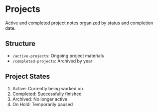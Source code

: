 # Projects

Active and completed project notes organized by status and completion date.

## Structure

- `/active-projects`: Ongoing project materials
- `/completed-projects`: Archived by year

## Project States

1. Active: Currently being worked on
2. Completed: Successfully finished
3. Archived: No longer active
4. On Hold: Temporarily paused